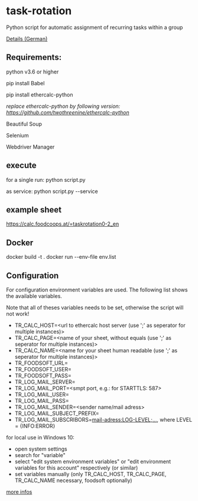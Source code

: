 # task-rotation

Python script for automatic assignment of recurring tasks within a group

[Details (German)](https://github.com/twothreenine/task-rotation/blob/master/manuals/manual_de.md)

## Requirements:

 python v3.6 or higher
 
 pip install Babel
 
 pip install ethercalc-python

*replace ethercalc-python by following version: https://github.com/twothreenine/ethercalc-python*

Beautiful Soup

Selenium

Webdriver Manager

## execute

for a single run: 
 python script.py

as service:
 python script.py --service

## example sheet

https://calc.foodcoops.at/=taskrotation0-2_en

## Docker

  docker build -t <image-name> .
  docker run --env-file env.list <image-name>

## Configuration
For configuration environment variables are used. The following list shows the available variables.

Note that all of theses variables needs to be set, otherwise the script will not work!
* TR_CALC_HOST=<url to ethercalc host server (use ';' as seperator for multiple instances)>
* TR_CALC_PAGE=<name of your sheet, without equals (use ';' as seperator for multiple instances)>
* TR_CALC_NAME=<name for your sheet human readable (use ';' as seperator for multiple instances)>
* TR_FOODSOFT_URL=<url to your foodsoft instance>
* TR_FOODSOFT_USER=<foodsoft-user>
* TR_FOODSOFT_PASS=<foodsoft-password>
* TR_LOG_MAIL_SERVER=<server name of smtp server>
* TR_LOG_MAIL_PORT=<smpt port, e.g.: for STARTTLS: 587>  
* TR_LOG_MAIL_USER=<login user> 
* TR_LOG_MAIL_PASS=<login password>
* TR_LOG_MAIL_SENDER=<sender name/mail adress>
* TR_LOG_MAIL_SUBJECT_PREFIX=<prefix of each log mail>
* TR_LOG_MAIL_SUBSCRIBORS=<mail-adress:LOG-LEVEL;...>, where LEVEL = {INFO:ERROR}



for local use in Windows 10:
* open system settings
* search for "variable"
* select "edit system environment variables" or "edit environment variables for this account" respectively (or similar)
* set variables manually (only TR_CALC_HOST, TR_CALC_PAGE, TR_CALC_NAME necessary, foodsoft optionally)

[more infos](https://superuser.com/questions/949560/how-do-i-set-system-environment-variables-in-windows-10)
